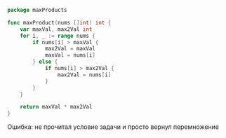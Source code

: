 ```go
package maxProducts

func maxProduct(nums []int) int {
	var maxVal, max2Val int
	for i, _ := range nums {
		if nums[i] > maxVal {
			max2Val = maxVal
			maxVal = nums[i]
		} else {
			if nums[i] > max2Val {
				max2Val = nums[i]
			}
		}
	}

	return maxVal * max2Val
}
```

Ошибка: не прочитал условие задачи и просто вернул перемножение